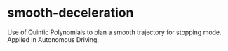 # smooth-deceleration

Use of Quintic Polynomials to plan a smooth trajectory for stopping mode.
Applied in Autonomous Driving.